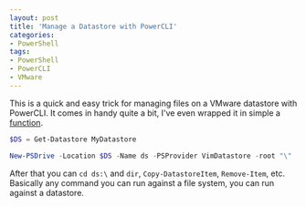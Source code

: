 ```yaml
---
layout: post
title: 'Manage a Datastore with PowerCLI'
categories:
- PowerShell
tags:
- PowerShell
- PowerCLI
- VMware
---
```

This is a quick and easy trick for managing files on a VMware datastore with PowerCLI. It comes in handy quite a bit, I've even wrapped it in simple a [function](https://github.com/clintcolding/TheToolbox/blob/master/Map-Datastore.ps1).

~~~ powershell
$DS = Get-Datastore MyDatastore

New-PSDrive -Location $DS -Name ds -PSProvider VimDatastore -root "\"
~~~

After that you can `cd ds:\` and `dir`, `Copy-DatastoreItem`, `Remove-Item`, etc. Basically any command you can run against a file system, you can run against a datastore.
